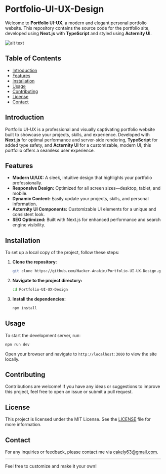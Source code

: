 # Portfolio-UI-UX-Design

Welcome to **Portfolio UI-UX**, a modern and elegant personal portfolio website. This repository contains the source code for the portfolio site, developed using **Next.js** with **TypeScript** and styled using **Acternity UI**.

![alt text](https://i.imgur.com/01UsBIm.png)

## Table of Contents

- [Introduction](#introduction)
- [Features](#features)
- [Installation](#installation)
- [Usage](#usage)
- [Contributing](#contributing)
- [License](#license)
- [Contact](#contact)

## Introduction

Portfolio UI-UX is a professional and visually captivating portfolio website built to showcase your projects, skills, and experience. Developed with **Next.js** for optimal performance and server-side rendering, **TypeScript** for added type safety, and **Acternity UI** for a customizable, modern UI, this portfolio offers a seamless user experience.

## Features

- **Modern UI/UX:** A sleek, intuitive design that highlights your portfolio professionally.
- **Responsive Design:** Optimized for all screen sizes—desktop, tablet, and mobile.
- **Dynamic Content:** Easily update your projects, skills, and personal information.
- **Acternity UI Components:** Customizable UI elements for a unique and consistent look.
- **SEO Optimized:** Built with Next.js for enhanced performance and search engine visibility.

## Installation

To set up a local copy of the project, follow these steps:

1. **Clone the repository:**

   ```bash
   git clone https://github.com/Hacker-Anakin/Portfolio-UI-UX-Design.git
   ```

2. **Navigate to the project directory:**

   ```bash
   cd Portfolio-UI-UX-Design
   ```

3. **Install the dependencies:**

   ```bash
   npm install
   ```

## Usage

To start the development server, run:

```bash
npm run dev
```

Open your browser and navigate to `http://localhost:3000` to view the site locally.

## Contributing

Contributions are welcome! If you have any ideas or suggestions to improve this project, feel free to open an issue or submit a pull request.

## License

This project is licensed under the MIT License. See the [LICENSE](LICENSE) file for more information.

## Contact

For any inquiries or feedback, please contact me via [cakely63@gmail.com](mailto:cakely63@gmail.com).

---

Feel free to customize and make it your own!
